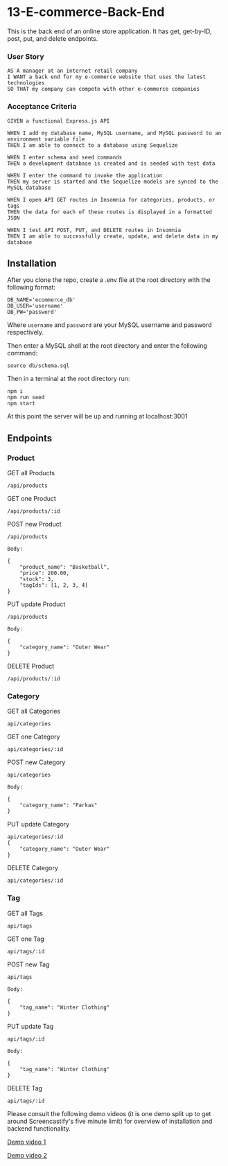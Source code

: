# 13-E-commerce-Back-End

This is the back end of an online store application. It has get, get-by-ID, post, put, and delete endpoints.

### User Story

~~~~
AS A manager at an internet retail company
I WANT a back end for my e-commerce website that uses the latest technologies
SO THAT my company can compete with other e-commerce companies
~~~~

### Acceptance Criteria

~~~~
GIVEN a functional Express.js API

WHEN I add my database name, MySQL username, and MySQL password to an environment variable file
THEN I am able to connect to a database using Sequelize

WHEN I enter schema and seed commands
THEN a development database is created and is seeded with test data

WHEN I enter the command to invoke the application
THEN my server is started and the Sequelize models are synced to the MySQL database

WHEN I open API GET routes in Insomnia for categories, products, or tags
THEN the data for each of these routes is displayed in a formatted JSON

WHEN I test API POST, PUT, and DELETE routes in Insomnia
THEN I am able to successfully create, update, and delete data in my database
~~~~




## Installation

After you clone the repo, create a .env file at the root directory with the following format:
~~~~
DB_NAME='ecommerce_db'
DB_USER='username'
DB_PW='password'
~~~~
Where `username` and `password` are your MySQL username and password respectively. 

Then enter a MySQL shell at the root directory and enter the following command:
~~~~
source db/schema.sql
~~~~

Then in a terminal at the root directory run:
~~~~
npm i
npm run seed
npm start
~~~~

At this point the server will be up and running at localhost:3001

## Endpoints

### Product

GET all Products
~~~~
/api/products
~~~~

GET one Product
~~~~
/api/products/:id
~~~~
POST new Product
~~~~
/api/products

Body:

{
	"product_name": "Basketball",
	"price": 200.00,
	"stock": 3,
	"tagIds": [1, 2, 3, 4]
}
~~~~
PUT update Product
~~~~
/api/products

Body:

{
	"category_name": "Outer Wear"
}
~~~~
DELETE Product
~~~~
/api/products/:id
~~~~

### Category

GET all Categories
~~~~
api/categories
~~~~
GET one Category
~~~~
api/categories/:id
~~~~
POST new Category
~~~~
api/categories

Body:

{
	"category_name": "Parkas"
}
~~~~
PUT update Category
~~~~
api/categories/:id
{
	"category_name": "Outer Wear"
}
~~~~
DELETE Category
~~~~
api/categories/:id
~~~~

### Tag

GET all Tags
~~~~
api/tags
~~~~

GET one Tag
~~~~
api/tags/:id
~~~~

POST new Tag
~~~~
api/tags

Body:

{
	"tag_name": "Winter Clothing"
}
~~~~

PUT update Tag
~~~~
api/tags/:id

Body:

{
	"tag_name": "Winter Clothing"
}
~~~~

DELETE Tag
~~~~
api/tags/:id
~~~~

Please consult the following demo videos (it is one demo split up to get around Screencastify's five minute limit) for overview of installation and backend functionality.

[Demo video 1](https://watch.screencastify.com/v/iQZNqbIVwkbeUvPCM9kH)

[Demo video 2](https://watch.screencastify.com/v/tb1bBzY57aUEVUBRatkl)